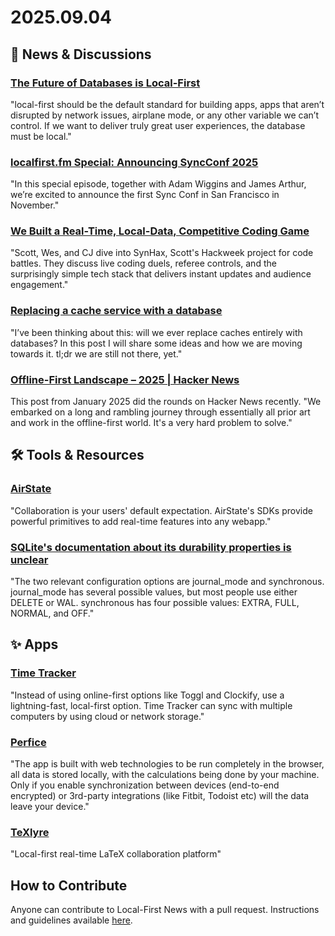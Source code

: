 # 2025.09.04

## 📰 News & Discussions

### [The Future of Databases is Local-First](https://marcobambini.substack.com/p/the-future-of-databases-is-local)
"local-first should be the default standard for building apps, apps that aren’t disrupted by network issues, airplane mode, or any other variable we can’t control. If we want to deliver truly great user experiences, the database must be local."

### [localfirst.fm Special: Announcing SyncConf 2025](https://www.localfirst.fm/s2)
"In this special episode, together with Adam Wiggins and James Arthur, we’re excited to announce the first Sync Conf in San Francisco in November."

### [We Built a Real-Time, Local-Data, Competitive Coding Game](https://www.youtube.com/watch?v=_tHSAKVCJQo)
"Scott, Wes, and CJ dive into SynHax, Scott's Hackweek project for code battles. They discuss live coding duels, referee controls, and the surprisingly simple tech stack that delivers instant updates and audience engagement."

### [Replacing a cache service with a database](https://avi.im/blag/2025/db-cache/)
"I’ve been thinking about this: will we ever replace caches entirely with databases? In this post I will share some ideas and how we are moving towards it. tl;dr we are still not there, yet."

### [Offline-First Landscape – 2025 | Hacker News](https://news.ycombinator.com/item?id=45066070)
This post from January 2025 did the rounds on Hacker News recently. "We embarked on a long and rambling journey through essentially all prior art and work in the offline-first world. It's a very hard problem to solve."


## 🛠️ Tools & Resources

### [AirState](https://airstate.dev/)
"Collaboration is your users' default expectation. AirState's SDKs provide powerful primitives to add real-time features into any webapp."

### [SQLite's documentation about its durability properties is unclear](https://news.ycombinator.com/item?id=45066999)
"The two relevant configuration options are journal_mode and synchronous. journal_mode has several possible values, but most people use either DELETE or WAL. synchronous has four possible values: EXTRA, FULL, NORMAL, and OFF."


## ✨ Apps

### [Time Tracker](https://flathub.org/apps/com.lynnmichaelmartin.TimeTracker)
"Instead of using online-first options like Toggl and Clockify, use a lightning-fast, local-first option. Time Tracker can sync with multiple computers by using cloud or network storage."

### [Perfice](https://perfice.adoe.dev/)
"The app is built with web technologies to be run completely in the browser, all data is stored locally, with the calculations being done by your machine. Only if you enable synchronization between devices (end-to-end encrypted) or 3rd-party integrations (like Fitbit, Todoist etc) will the data leave your device."

### [TeXlyre](https://texlyre.github.io/)
"Local-first real-time LaTeX collaboration platform"


## How to Contribute
Anyone can contribute to Local-First News with a pull request. Instructions and guidelines available [here](https://github.com/localfirstnews/localfirstnews).
